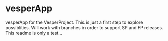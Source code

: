 # vesperApp
vesperApp for the VesperProject.
This is just a first step to explore possiblities.
Will work with branches in order to support SP and FP releases.
This readme is only a test...
